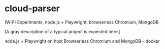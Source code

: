 # cloud-parser
(WIP) Experiments, node.js + Playwright, browserless Chromium, MongoDB

(A gray description of a typical project is expected here.)

node.js + Playwright on host
Browserless Chromium and MongoDB - docker
